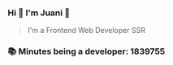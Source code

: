 ### Hi 👋 I&#39;m Juani 🦁

> I&#39;m a Frontend Web Developer SSR

### 📚 Minutes being a developer: 1839755
